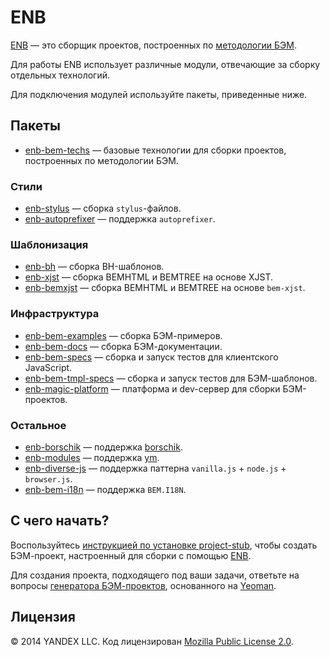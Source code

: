 # ENB

[ENB](https://github.com/enb-make) — это сборщик проектов, построенных по [методологии БЭМ](https://ru.bem.info/method/).

Для работы ENB использует различные модули, отвечающие за сборку отдельных технологий.

Для подключения модулей используйте пакеты, приведенные ниже.

## Пакеты

* [enb-bem-techs](https://ru.bem.info/tools/bem/enb-bem-techs/readme/) — базовые технологии для сборки проектов, построенных по методологии БЭМ.

### Стили

* [enb-stylus](https://github.com/enb-make/enb-stylus) — сборка `stylus`-файлов.
* [enb-autoprefixer](https://github.com/enb-make/enb-autoprefixer) — поддержка `autoprefixer`.

### Шаблонизация

* [enb-bh](https://ru.bem.info/tools/bem/enb-bh/readme/) — сборка BH-шаблонов.
* [enb-xjst](https://ru.bem.info/tools/bem/enb-xjst/readme/) — сборка BEMHTML и BEMTREE на основе XJST.
* [enb-bemxjst](https://ru.bem.info/tools/bem/enb-bemxjst/readme/) — сборка BEMHTML и BEMTREE на основе `bem-xjst`.

### Инфраструктура

* [enb-bem-examples](https://ru.bem.info/tools/bem/enb-bem-examples/readme/) — сборка БЭМ-примеров.
* [enb-bem-docs](https://ru.bem.info/tools/bem/enb-bem-docs/readme/) — сборка БЭМ-документации.
* [enb-bem-specs](https://ru.bem.info/tools/bem/enb-bem-specs/readme/) — сборка и запуск тестов для клиентского JavaScript.
* [enb-bem-tmpl-specs](https://ru.bem.info/tools/bem/enb-bem-tmpl-specs/readme/) — сборка и запуск тестов для БЭМ-шаблонов.
* [enb-magic-platform](https://github.com/enb-bem/enb-magic-platform) — платформа и dev-сервер для сборки БЭМ-проектов.

### Остальное

* [enb-borschik](https://github.com/enb-make/enb-borschik) — поддержка [borschik](https://ru.bem.info/tools/optimizers/borschik/).
* [enb-modules](https://github.com/enb-make/enb-modules) — поддержка [ym](https://ru.bem.info/tools/bem/modules/).
* [enb-diverse-js](https://github.com/enb-make/enb-diverse-js) — поддержка паттерна `vanilla.js` + `node.js` + `browser.js`.
* [enb-bem-i18n](https://github.com/enb-bem/enb-bem-i18n) — поддержка `BEM.I18N`.

## С чего начать?

Воспользуйтесь [инструкцией по установке project-stub](https://ru.bem.info/tutorials/project-stub/), чтобы создать БЭМ-проект, настроенный для сборки с помощью [ENB](http://enb-make.info/).

Для создания проекта, подходящего под ваши задачи, ответьте на вопросы [генератора БЭМ-проектов](https://ru.bem.info/tools/bem/bem-stub/), основанного на [Yeoman](http://yeoman.io/).

## Лицензия

© 2014 YANDEX LLC. Код лицензирован [Mozilla Public License 2.0](https://github.com/enb-bem/enb-bem-techs/blob/master/LICENSE.txt).
